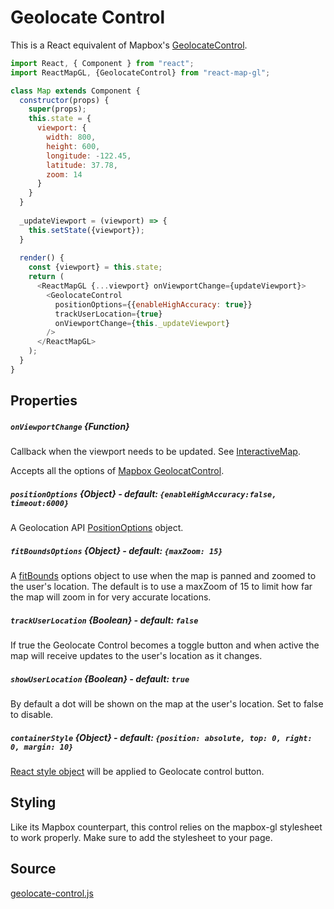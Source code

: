 # Geolocate Control

This is a React equivalent of Mapbox's [GeolocateControl](https://www.mapbox.com/mapbox-gl-js/api/#geolocatecontrol).

```js
import React, { Component } from "react";
import ReactMapGL, {GeolocateControl} from "react-map-gl";

class Map extends Component {
  constructor(props) {
    super(props);
    this.state = {
      viewport: {
        width: 800,
        height: 600,
        longitude: -122.45,
        latitude: 37.78,
        zoom: 14
      }
    }
  }
  
  _updateViewport = (viewport) => {
    this.setState({viewport});
  }
  
  render() {
    const {viewport} = this.state;
    return (
      <ReactMapGL {...viewport} onViewportChange={updateViewport}>
        <GeolocateControl 
          positionOptions={{enableHighAccuracy: true}}
          trackUserLocation={true}
          onViewportChange={this._updateViewport}
        />
      </ReactMapGL>
    );
  }
}
```

## Properties

##### `onViewportChange` {Function}

Callback when the viewport needs to be updated. See [InteractiveMap](/docs/components/interactive-map.md).


Accepts all the options of [Mapbox GeolocatControl](https://docs.mapbox.com/mapbox-gl-js/api/#geolocatecontrol).

##### `positionOptions` {Object} - default: `{enableHighAccuracy:false, timeout:6000}`

A Geolocation API [PositionOptions](https://developer.mozilla.org/en-US/docs/Web/API/PositionOptions) object.

##### `fitBoundsOptions` {Object} - default: `{maxZoom: 15}`

A  [fitBounds](https://docs.mapbox.com/mapbox-gl-js/api/#map#fitbounds) options object to use when the map is panned and zoomed to the user's location. The default is to use a  maxZoom of 15 to limit how far the map will zoom in for very accurate locations.

##### `trackUserLocation` {Boolean} - default: `false`

If  true the Geolocate Control becomes a toggle button and when active the map will receive updates to the user's location as it changes.

##### `showUserLocation` {Boolean} - default: `true`

By default a dot will be shown on the map at the user's location. Set to false to disable.

##### `containerStyle` {Object} - default: `{position: absolute, top: 0, right: 0, margin: 10}`

[React style object](https://reactjs.org/docs/dom-elements.html#style) will be applied to Geolocate control button.

## Styling

Like its Mapbox counterpart, this control relies on the mapbox-gl stylesheet to work properly. Make sure to add the stylesheet to your page.

## Source

[geolocate-control.js](https://github.com/uber/react-map-gl/tree/master/src/components/geolocate-control.js)
